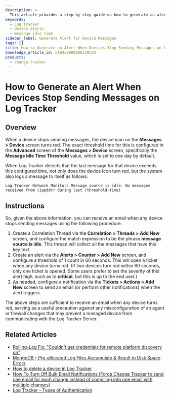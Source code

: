 ```yaml
---
description: >-
  This article provides a step-by-step guide on how to generate an alert when devices stop sending messages on Log Tracker.
keywords:
  - Log Tracker
  - device alerts
  - message idle time
sidebar_label: Generate Alert for Device Messages
tags: []
title: How to Generate an Alert When Devices Stop Sending Messages on Log Tracker
knowledge_article_id: kA04u0000000JcMCAU
products:
  - change-tracker
---
```


# How to Generate an Alert When Devices Stop Sending Messages on Log Tracker

## Overview

When a device stops sending messages, the device icon on the **Messages > Device** screen turns red. The exact threshold time for this is configured in the **Advanced** screen of the **Messages > Device** screen, specifically the **Message Idle Time Threshold** value, which is set to one day by default.

When Log Tracker detects that the last message for that device exceeds this configured time, not only does the device icon turn red, but the system also logs a message to itself as follows:

```
Log Tracker Network Monitor: Message source is idle. No messages received from (iapddr) during last (threshold-time)
```

## Instructions

So, given the above information, you can receive an email when any device stops sending messages using the following procedure:

1. Create a Correlation Thread via the **Correlation > Threads > Add New** screen, and configure the match expression to be the phrase **message source is idle**. This thread will collect all the messages that have this key text.
2. Create an alert via the **Alerts > Counter > Add New** screen, and configure a threshold of 1 count in 60 seconds. This will open a ticket when any device turns red. (If two devices turn red within 60 seconds, only one ticket is opened. Some users prefer to set the severity of this alert high, such as to **critical**, but this is up to the end user.)
3. As needed, configure a notification via the **Tickets > Actions > Add New** screen to send an email (or perform other notifications) when the alert triggers.

The above steps are sufficient to receive an email when any device turns red, serving as a useful precaution against any misconfiguration of an agent or firewall changes that may prevent a managed device from communicating with the Log Tracker Server.

## Related Articles

- [Rolling-Log Fix: "Couldn't get credentials for remote platform discovery on"](https://)
- [MongoDB - Pre-allocated Log Files Accumulate & Result to Disk Space Errors](https://)
- [How to delete a device in Log Tracker](https://)
- [How To Turn Off Bulk Email Notifications (Force Change Tracker to send one email for each change instead of compiling into one email with multiple changes)](https://)
- [Log Tracker - Types of Authentication](https://)